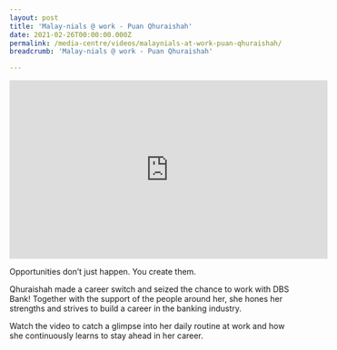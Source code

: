 ```yaml
---
layout: post
title: 'Malay-nials @ work - Puan Qhuraishah'
date: 2021-02-26T00:00:00.000Z
permalink: /media-centre/videos/malaynials-at-work-puan-qhuraishah/
breadcrumb: 'Malay-nials @ work - Puan Qhuraishah'

---
```



<div class="bp-youtube">
<iframe width="560" height="315" src="https://www.youtube.com/embed/cVax3YXPGzs" title="YouTube video player" frameborder="0" allow="accelerometer; autoplay; clipboard-write; encrypted-media; gyroscope; picture-in-picture" allowfullscreen></iframe>
</div>

Opportunities don’t just happen. You create them.

Qhuraishah made a career switch and seized the chance to work with DBS Bank! Together with the support of the people around her, she hones her strengths and strives to build a career in the banking industry. 

Watch the video to catch a glimpse into her daily routine at work and how she continuously learns to stay ahead in her career.

